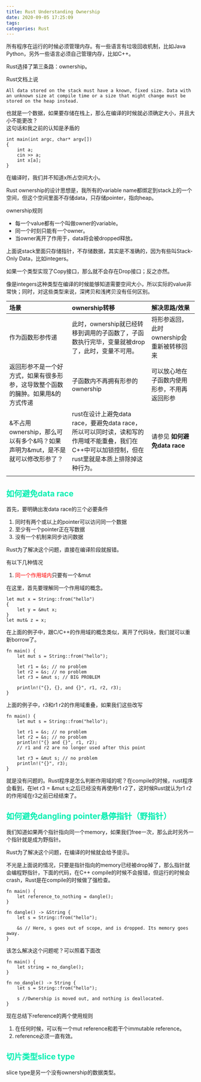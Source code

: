 ```yaml
---
title: Rust Understanding Ownership
date: 2020-09-05 17:25:09
tags:
categories: Rust
---
```


所有程序在运行的时候必须管理内存。有一些语言有垃圾回收机制，比如Java Python，另外一些语言必须自己管理内存，比如C++。  

Rust选择了第三条路：ownership。  

Rust文档上说  
```
All data stored on the stack must have a known, fixed size. Data with an unknown size at compile time or a size that might change must be stored on the heap instead.
```
也就是一个数据，如果要存储在栈上，那么在编译的时候就必须确定大小，并且大小不能更改？  
这句话和我之前的认知是矛盾的
```
int main(int argc, char* argv[])
{
    int a;
    cin >> a;
    int x[a];
}
```
在编译时，我们并不知道x所占空间大小。  

Rust ownership的设计思想是，我所有的variable name都绑定到stack上的一个空间，但这个空间里面不存储data，只存储pointer，指向heap。  

ownership规则  
* 每一个value都有一个叫做owner的variable。
* 同一个时刻只能有一个owner。
* 当owner离开了作用于，data将会被dropped释放。  

上面说stack里面只存储指针，不存储数据，其实是不准确的，因为有些叫Stack-Only Data，比如integers。

如果一个类型实现了Copy接口，那么就不会存在Drop接口；反之亦然。  

像是integers这种类型在编译的时候能够知道需要空间大小，所以实际的value非常快；同时，对这些类型来说，深拷贝和浅拷贝没有任何区别。


|场景|  ownership转移 | 解决思路/效果|
|:----|:----|:----|
|作为函数形参传递|此时，ownership就已经转移到调用的子函数了，子函数执行完毕，变量就被drop了，此时，变量不可用。|将形参返回，此时ownership会重新被转移回来|
|返回形参不是一个好方式，如果有很多形参，这导致整个函数的臃肿。如果用&的方式传递|子函数内不再拥有形参的ownership|可以放心地在子函数内使用形参，不用再返回形参|
|&不占用ownership，那么可以有多个&吗？如果声明为&mut，是不是就可以修改形参了？|rust在设计上避免data race，要避免data race，所以可以同时读，读和写的作用域不能重叠，我们在C++中可以加锁控制，但在rust里就是本质上排除掉这种行为。|请参见 __如何避免data race__|
||||



## __<font color=greeb>如何避免data race</font>__  

首先，要明确出发data race的三个必要条件
1. 同时有两个或以上的pointer可以访问同一个数据
2. 至少有一个pointer正在写数据
3. 没有一个机制来同步访问数据  


Rust为了解决这个问题，直接在编译阶段就报错。  

有以下几种情况  
1. <font color=red>同一个作用域内</font>只要有一个&mut  

在这里，首先要理解同一个作用域的概念。  

```
let mut x = String::from("hello")
{
    let y = &mut x;
}
let mut& z = x;
```
在上面的例子中，跟C/C++的作用域的概念类似，离开了代码块，我们就可以重新borrow了。

```
fn main() {
    let mut s = String::from("hello");

    let r1 = &s; // no problem
    let r2 = &s; // no problem
    let r3 = &mut s; // BIG PROBLEM

    println!("{}, {}, and {}", r1, r2, r3);
}
```
上面的例子中，r3和r1 r2的作用域重叠，如果我们这些改写
```
fn main() {
    let mut s = String::from("hello");

    let r1 = &s; // no problem
    let r2 = &s; // no problem
    println!("{} and {}", r1, r2);
    // r1 and r2 are no longer used after this point

    let r3 = &mut s; // no problem
    println!("{}", r3);
}
```
就是没有问题的。Rust程序是怎么判断作用域的呢？在compile的时候，rust程序会看到，在let r3 = &mut s;之后已经没有再使用r1 r2了，这时候Rust就认为r1 r2的作用域在r3之前已经结束了。  


## __<font color=greeb>如何避免dangling pointer悬停指针（野指针）</font>__    

我们知道如果两个指针指向同一个memory，如果我们free一次，那么此时另外一个指针就是成为野指针。  

Rust为了解决这个问题，在编译的时候就会给予提示。  

不光是上面说的情况，只要是指针指向的memory已经被drop掉了，那么指针就会编程野指针，下面的代码，在C++ compile的时候不会报错，但运行的时候会crash，Rust是在compile的时候做了强检查。  

```
fn main() {
    let reference_to_nothing = dangle();
}

fn dangle() -> &String {
    let s = String::from("hello");

    &s // Here, s goes out of scope, and is dropped. Its memory goes away.
}
```

该怎么解决这个问题呢？可以照着下面改
```
fn main() {
    let string = no_dangle();
}

fn no_dangle() -> String {
    let s = String::from("hello");

    s //Ownership is moved out, and nothing is deallocated.
}
```

现在总结下reference的两个使用规则  
1. 在任何时候，可以有一个mut reference和若干个immutable reference。 
2. reference必须一直有效。  



## __<font color=greeb>切片类型slice type</font>__  

slice type是另一个没有ownership的数据类型。